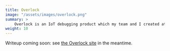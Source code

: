 ```yaml
---
title: Overlock
image: "/assets/images/overlock.png"
summary: >
    Overlock is an IoT debugging product which my team and I created at Zoetrope to address the difficulties of remote debugging IoT.
weight: 10
---
```


Writeup coming soon: see [the Overlock site](https://overlock.io) in the meantime.